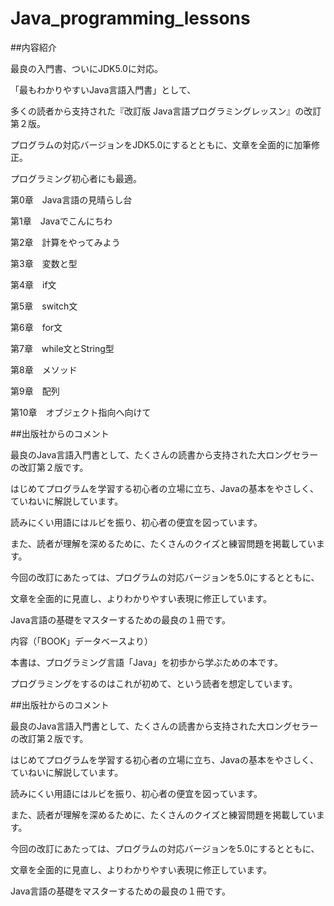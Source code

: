 Java_programming_lessons
========================

##内容紹介

最良の入門書、ついにJDK5.0に対応。

「最もわかりやすいJava言語入門書」として、

多くの読者から支持された『改訂版 Java言語プログラミングレッスン』の改訂第２版。

プログラムの対応バージョンをJDK5.0にするとともに、文章を全面的に加筆修正。

プログラミング初心者にも最適。

第0章　Java言語の見晴らし台

第1章　Javaでこんにちわ

第2章　計算をやってみよう

第3章　変数と型

第4章　if文

第5章　switch文

第6章　for文

第7章　while文とString型

第8章　メソッド

第9章　配列

第10章　オブジェクト指向へ向けて

##出版社からのコメント

最良のJava言語入門書として、たくさんの読書から支持された大ロングセラーの改訂第２版です。

はじめてプログラムを学習する初心者の立場に立ち、Javaの基本をやさしく、ていねいに解説しています。

読みにくい用語にはルビを振り、初心者の便宜を図っています。

また、読者が理解を深めるために、たくさんのクイズと練習問題を掲載しています。

今回の改訂にあたっては、プログラムの対応バージョンを5.0にするとともに、

文章を全面的に見直し、よりわかりやすい表現に修正しています。

Java言語の基礎をマスターするための最良の１冊です。

内容（「BOOK」データベースより）

本書は、プログラミング言語「Java」を初歩から学ぶための本です。

プログラミングをするのはこれが初めて、という読者を想定しています。

##出版社からのコメント

最良のJava言語入門書として、たくさんの読書から支持された大ロングセラーの改訂第２版です。

はじめてプログラムを学習する初心者の立場に立ち、Javaの基本をやさしく、ていねいに解説しています。

読みにくい用語にはルビを振り、初心者の便宜を図っています。

また、読者が理解を深めるために、たくさんのクイズと練習問題を掲載しています。

今回の改訂にあたっては、プログラムの対応バージョンを5.0にするとともに、

文章を全面的に見直し、よりわかりやすい表現に修正しています。

Java言語の基礎をマスターするための最良の１冊です。